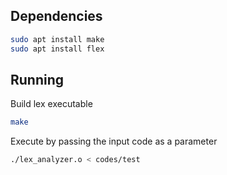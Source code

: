 ## Dependencies

```bash
sudo apt install make
sudo apt install flex
```


## Running

Build lex executable

```bash
make
```

Execute by passing the input code as a parameter

```bash
./lex_analyzer.o < codes/test
```

